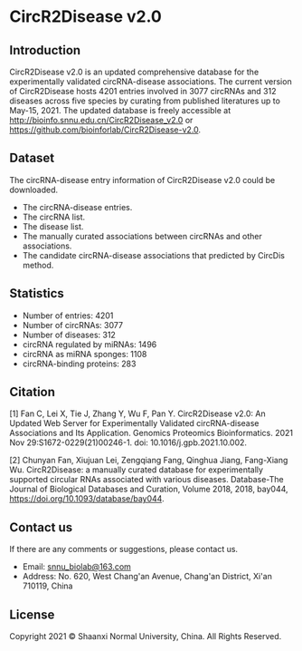 # CircR2Disease v2.0
## Introduction

CircR2Disease v2.0 is an updated comprehensive database for the experimentally validated circRNA-disease associations. The current version of CircR2Disease hosts 4201 entries involved in 3077 circRNAs and 312 diseases across five species by curating from published literatures up to May-15, 2021. The updated database is freely accessible at http://bioinfo.snnu.edu.cn/CircR2Disease_v2.0 or https://github.com/bioinforlab/CircR2Disease-v2.0.

## Dataset

The circRNA-disease entry information of CircR2Disease v2.0 could be downloaded.
* The circRNA-disease entries.
* The circRNA list.
* The disease list.
* The manually curated associations between circRNAs and other associations.
* The candidate circRNA-disease associations that predicted by CircDis method.

## Statistics

* Number of entries: 4201
* Number of circRNAs: 3077
* Number of diseases: 312
* circRNA regulated by miRNAs: 1496
* circRNA as miRNA sponges: 1108
* circRNA-binding proteins: 283

## Citation

[1] Fan C, Lei X, Tie J, Zhang Y, Wu F, Pan Y. CircR2Disease v2.0: An Updated Web Server for Experimentally Validated circRNA-disease Associations and Its Application. Genomics Proteomics Bioinformatics. 2021 Nov 29:S1672-0229(21)00246-1. doi: 10.1016/j.gpb.2021.10.002.

[2] Chunyan Fan, Xiujuan Lei, Zengqiang Fang, Qinghua Jiang, Fang-Xiang Wu. CircR2Disease: a manually curated database for experimentally supported circular RNAs associated with various diseases. Database-The Journal of Biological Databases and Curation, Volume 2018, 2018, bay044, https://doi.org/10.1093/database/bay044.


## Contact us
If there are any comments or suggestions, please contact us.

* Email: snnu_biolab@163.com
* Address: No. 620, West Chang'an Avenue, Chang'an District, Xi'an 710119, China

## License
Copyright 2021 © Shaanxi Normal University, China. All Rights Reserved.
